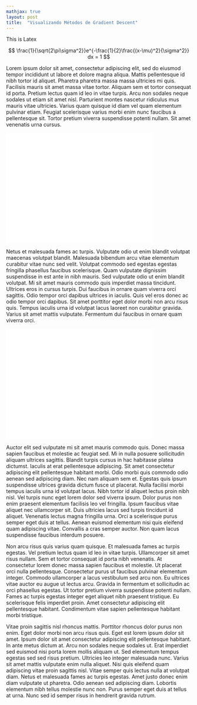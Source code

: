 ```yaml
---
mathjax: true
layout: post
title:  "Visualizando Métodos de Gradient Descent"
---
```



This is Latex

$$
    \frac{1}{\sqrt{2\pi\sigma^2}}e^{-\frac{1}{2}\frac{(x-\mu)^2}{\sigma^2}} dx = 1
$$

Lorem ipsum dolor sit amet, consectetur adipiscing elit, sed do eiusmod tempor incididunt ut labore et dolore magna aliqua. Mattis pellentesque id nibh tortor id aliquet. Pharetra pharetra massa massa ultricies mi quis. Facilisis mauris sit amet massa vitae tortor. Aliquam sem et tortor consequat id porta. Pretium lectus quam id leo in vitae turpis. Arcu non sodales neque sodales ut etiam sit amet nisl. Parturient montes nascetur ridiculus mus mauris vitae ultricies. Varius quam quisque id diam vel quam elementum pulvinar etiam. Feugiat scelerisque varius morbi enim nunc faucibus a pellentesque sit. Tortor pretium viverra suspendisse potenti nullam. Sit amet venenatis urna cursus.

<iframe width="400" height="300" frameborder="0" scrolling="no" src="//plot.ly/~ger94/84.embed"></iframe>

Netus et malesuada fames ac turpis. Vulputate odio ut enim blandit volutpat maecenas volutpat blandit. Malesuada bibendum arcu vitae elementum curabitur vitae nunc sed velit. Volutpat commodo sed egestas egestas fringilla phasellus faucibus scelerisque. Quam vulputate dignissim suspendisse in est ante in nibh mauris. Sed vulputate odio ut enim blandit volutpat. Mi sit amet mauris commodo quis imperdiet massa tincidunt. Ultrices eros in cursus turpis. Dui faucibus in ornare quam viverra orci sagittis. Odio tempor orci dapibus ultrices in iaculis. Quis vel eros donec ac odio tempor orci dapibus. Sit amet porttitor eget dolor morbi non arcu risus quis. Tempus iaculis urna id volutpat lacus laoreet non curabitur gravida. Varius sit amet mattis vulputate. Fermentum dui faucibus in ornare quam viverra orci.

<iframe width="400" height="300" frameborder="0" scrolling="no" src="//plot.ly/~ger94/76.embed"></iframe>

Auctor elit sed vulputate mi sit amet mauris commodo quis. Donec massa sapien faucibus et molestie ac feugiat sed. Mi in nulla posuere sollicitudin aliquam ultrices sagittis. Blandit turpis cursus in hac habitasse platea dictumst. Iaculis at erat pellentesque adipiscing. Sit amet consectetur adipiscing elit pellentesque habitant morbi. Odio morbi quis commodo odio aenean sed adipiscing diam. Nec nam aliquam sem et. Egestas quis ipsum suspendisse ultrices gravida dictum fusce ut placerat. Nulla facilisi morbi tempus iaculis urna id volutpat lacus. Nibh tortor id aliquet lectus proin nibh nisl. Vel turpis nunc eget lorem dolor sed viverra ipsum. Dolor purus non enim praesent elementum facilisis leo vel fringilla. Ipsum faucibus vitae aliquet nec ullamcorper sit. Duis ultricies lacus sed turpis tincidunt id aliquet. Venenatis lectus magna fringilla urna. Orci a scelerisque purus semper eget duis at tellus. Aenean euismod elementum nisi quis eleifend quam adipiscing vitae. Convallis a cras semper auctor. Non quam lacus suspendisse faucibus interdum posuere.

Non arcu risus quis varius quam quisque. Et malesuada fames ac turpis egestas. Vel pretium lectus quam id leo in vitae turpis. Ullamcorper sit amet risus nullam. Sem et tortor consequat id porta nibh venenatis. At consectetur lorem donec massa sapien faucibus et molestie. Ut placerat orci nulla pellentesque. Consectetur purus ut faucibus pulvinar elementum integer. Commodo ullamcorper a lacus vestibulum sed arcu non. Eu ultrices vitae auctor eu augue ut lectus arcu. Gravida in fermentum et sollicitudin ac orci phasellus egestas. Ut tortor pretium viverra suspendisse potenti nullam. Fames ac turpis egestas integer eget aliquet nibh praesent tristique. Eu scelerisque felis imperdiet proin. Amet consectetur adipiscing elit pellentesque habitant. Condimentum vitae sapien pellentesque habitant morbi tristique.

Vitae proin sagittis nisl rhoncus mattis. Porttitor rhoncus dolor purus non enim. Eget dolor morbi non arcu risus quis. Eget est lorem ipsum dolor sit amet. Ipsum dolor sit amet consectetur adipiscing elit pellentesque habitant. In ante metus dictum at. Arcu non sodales neque sodales ut. Erat imperdiet sed euismod nisi porta lorem mollis aliquam ut. Sed elementum tempus egestas sed sed risus pretium. Ultricies leo integer malesuada nunc. Varius sit amet mattis vulputate enim nulla aliquet. Nisi quis eleifend quam adipiscing vitae proin sagittis nisl. Vitae semper quis lectus nulla at volutpat diam. Netus et malesuada fames ac turpis egestas. Amet justo donec enim diam vulputate ut pharetra. Odio aenean sed adipiscing diam. Lobortis elementum nibh tellus molestie nunc non. Purus semper eget duis at tellus at urna. Nunc sed id semper risus in hendrerit gravida rutrum.
